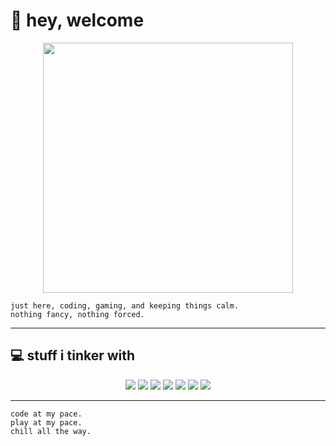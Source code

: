 # 🌿 hey, welcome  

<p align="center">
  <img src="https://media.tenor.com/w8c6a4uRQQEAAAAC/anime-coding.gif" width="400"/>
</p>

```text
just here, coding, gaming, and keeping things calm.
nothing fancy, nothing forced.
```

---

## 💻 stuff i tinker with
<p align="center">
  <img src="https://img.shields.io/badge/JavaScript-F7DF1E?style=for-the-badge&logo=javascript&logoColor=black" />
  <img src="https://img.shields.io/badge/Python-3776AB?style=for-the-badge&logo=python&logoColor=white" />
  <img src="https://img.shields.io/badge/HTML-E34F26?style=for-the-badge&logo=html5&logoColor=white" />
  <img src="https://img.shields.io/badge/CSS-1572B6?style=for-the-badge&logo=css3&logoColor=white" />
  <img src="https://img.shields.io/badge/Express-000000?style=for-the-badge&logo=express&logoColor=white" />
  <img src="https://img.shields.io/badge/Next.js-000000?style=for-the-badge&logo=next.js&logoColor=white" />
  <img src="https://img.shields.io/badge/Discord.js-7289DA?style=for-the-badge&logo=discord&logoColor=white" />
</p>

---

```text
code at my pace.
play at my pace.
chill all the way.
```